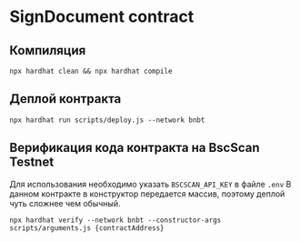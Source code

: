 # SignDocument contract

## Компиляция
```console
npx hardhat clean && npx hardhat compile
```

## Деплой контракта

```console
npx hardhat run scripts/deploy.js --network bnbt
```

## Верификация кода контракта на BscScan Testnet

Для использования необходимо указать `BSCSCAN_API_KEY` в файле `.env`
В данном контракте в конструктор передается массив, поэтому деплой чуть сложнее чем обычный.

```console
npx hardhat verify --network bnbt --constructor-args scripts/arguments.js {contractAddress}
```